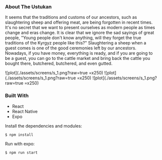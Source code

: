 ### About The Ustukan
It seems that the traditions and customs of our ancestors, such as slaughtering sheep and offering meat, are being forgotten in recent times. It's no secret that we want to present ourselves as modern people as times change and eras change. It is clear that we ignore the sad sayings of great people, "Young people don't know anything, will they forget the true traditions of the Kyrgyz people like this?" Slaughtering a sheep when a guest comes is one of the good ceremonies left by our ancestors. Nowadays, if you have money, everything is ready, and if you are going to be a guest, you can go to the cattle market and bring back the cattle you bought there, butchered, butchered, and even gutted.

![plot](./assets/screens/s_1.png?raw=true =x250)
![plot](./assets/screens/s_1.png?raw=true =x250)
![plot](./assets/screens/s_1.png?raw=true =x250)

### Built With
- React
- React Native
- Expo

Install the dependencies and modules:
```sh
$ npm install
```

Run with expo:
```sh
$ npm run start
```